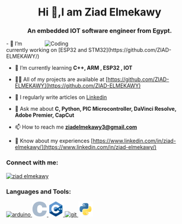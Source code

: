 <h1 align="center">Hi 👋,I am Ziad Elmekawy</h1>
<h3 align="center">An embedded IOT software engineer from Egypt.</h3>
<img align="right" alt="Coding" width="400" border-radius= "25" src= "https://www.invoxico.com/wp-content/uploads/2025/05/data-science-careers.png" >
- 🔭 I’m currently working on [ESP32 and STM32](https://github.com/ZIAD-ELMEKAWY/)

- 🌱 I’m currently learning **C++, ARM , ESP32 , IOT**

- 👨‍💻 All of my projects are available at [https://github.com/ZIAD-ELMEKAWY](https://github.com/ZIAD-ELMEKAWY)

- 📝 I regularly write articles on [Linkedin](Linkedin)

- 💬 Ask me about **C, Python, PIC Microcontroller, DaVinci Resolve, Adobe Premier, CapCut**

- 📫 How to reach me **ziadelmekawy3@gmail.com**

- 📄 Know about my experiences [https://www.linkedin.com/in/ziad-elmekawy/](https://www.linkedin.com/in/ziad-elmekawy/)

<h3 align="left">Connect with me:</h3>
<p align="left">
<a href="https://linkedin.com/in/ziad elmekawy" target="blank"><img align="center" src="https://raw.githubusercontent.com/rahuldkjain/github-profile-readme-generator/master/src/images/icons/Social/linked-in-alt.svg" alt="ziad elmekawy" height="30" width="40" /></a>
</p>

<h3 align="left">Languages and Tools:</h3>
<p align="left"> <a href="https://www.arduino.cc/" target="_blank" rel="noreferrer"> <img src="https://cdn.worldvectorlogo.com/logos/arduino-1.svg" alt="arduino" width="40" height="40"/> </a> <a href="https://www.cprogramming.com/" target="_blank" rel="noreferrer"> <img src="https://raw.githubusercontent.com/devicons/devicon/master/icons/c/c-original.svg" alt="c" width="40" height="40"/> </a> <a href="https://www.w3schools.com/cpp/" target="_blank" rel="noreferrer"> <img src="https://raw.githubusercontent.com/devicons/devicon/master/icons/cplusplus/cplusplus-original.svg" alt="cplusplus" width="40" height="40"/> </a> <a href="https://git-scm.com/" target="_blank" rel="noreferrer"> <img src="https://www.vectorlogo.zone/logos/git-scm/git-scm-icon.svg" alt="git" width="40" height="40"/> </a> <a href="https://www.python.org" target="_blank" rel="noreferrer"> <img src="https://raw.githubusercontent.com/devicons/devicon/master/icons/python/python-original.svg" alt="python" width="40" height="40"/> </a> </p>
